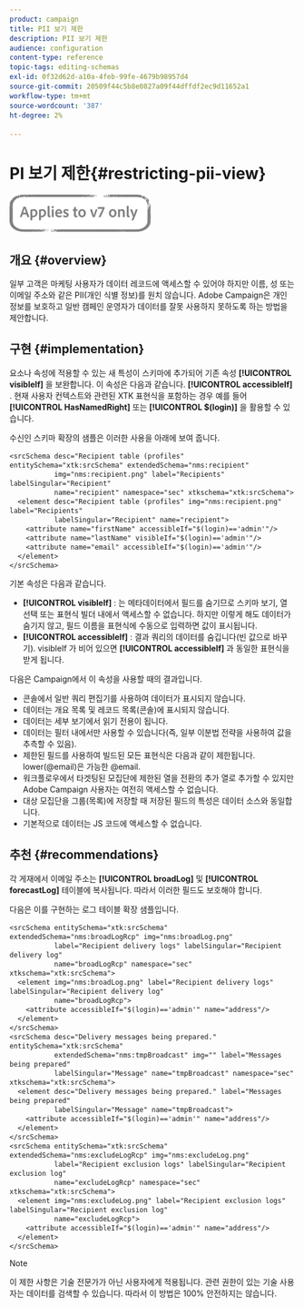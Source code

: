 ```yaml
---
product: campaign
title: PII 보기 제한
description: PII 보기 제한
audience: configuration
content-type: reference
topic-tags: editing-schemas
exl-id: 0f32d62d-a10a-4feb-99fe-4679b98957d4
source-git-commit: 20509f44c5b8e0827a09f44dffdf2ec9d11652a1
workflow-type: tm+mt
source-wordcount: '387'
ht-degree: 2%

---
```


# PI 보기 제한{#restricting-pii-view}

![](../../assets/v7-only.svg)

## 개요 {#overview}

일부 고객은 마케팅 사용자가 데이터 레코드에 액세스할 수 있어야 하지만 이름, 성 또는 이메일 주소와 같은 PII(개인 식별 정보)를 원치 않습니다. Adobe Campaign은 개인 정보를 보호하고 일반 캠페인 운영자가 데이터를 잘못 사용하지 못하도록 하는 방법을 제안합니다.

## 구현 {#implementation}

요소나 속성에 적용할 수 있는 새 특성이 스키마에 추가되어 기존 속성 **[!UICONTROL visibleIf]** 을 보완합니다. 이 속성은 다음과 같습니다. **[!UICONTROL accessibleIf]** . 현재 사용자 컨텍스트와 관련된 XTK 표현식을 포함하는 경우 예를 들어 **[!UICONTROL HasNamedRight]** 또는 **[!UICONTROL $(login)]** 을 활용할 수 있습니다.

수신인 스키마 확장의 샘플은 이러한 사용을 아래에 보여 줍니다.

```
<srcSchema desc="Recipient table (profiles" entitySchema="xtk:srcSchema" extendedSchema="nms:recipient"
           img="nms:recipient.png" label="Recipients" labelSingular="Recipient"
           name="recipient" namespace="sec" xtkschema="xtk:srcSchema">
  <element desc="Recipient table (profiles" img="nms:recipient.png" label="Recipients"
           labelSingular="Recipient" name="recipient">
    <attribute name="firstName" accessibleIf="$(login)=='admin'"/>
    <attribute name="lastName" visibleIf="$(login)=='admin'"/>
    <attribute name="email" accessibleIf="$(login)=='admin'"/>
  </element>
</srcSchema>
```

기본 속성은 다음과 같습니다.

* **[!UICONTROL visibleIf]** : 는 메타데이터에서 필드를 숨기므로 스키마 보기, 열 선택 또는 표현식 빌더 내에서 액세스할 수 없습니다. 하지만 이렇게 해도 데이터가 숨기지 않고, 필드 이름을 표현식에 수동으로 입력하면 값이 표시됩니다.
* **[!UICONTROL accessibleIf]** : 결과 쿼리의 데이터를 숨깁니다(빈 값으로 바꾸기). visibleIf 가 비어 있으면 **[!UICONTROL accessibleIf]** 과 동일한 표현식을 받게 됩니다.

다음은 Campaign에서 이 속성을 사용할 때의 결과입니다.

* 콘솔에서 일반 쿼리 편집기를 사용하여 데이터가 표시되지 않습니다.
* 데이터는 개요 목록 및 레코드 목록(콘솔)에 표시되지 않습니다.
* 데이터는 세부 보기에서 읽기 전용이 됩니다.
* 데이터는 필터 내에서만 사용할 수 있습니다(즉, 일부 이분법 전략을 사용하여 값을 추측할 수 있음).
* 제한된 필드를 사용하여 빌드된 모든 표현식은 다음과 같이 제한됩니다. lower(@email)은 가능한 @email.
* 워크플로우에서 타겟팅된 모집단에 제한된 열을 전환의 추가 열로 추가할 수 있지만 Adobe Campaign 사용자는 여전히 액세스할 수 없습니다.
* 대상 모집단을 그룹(목록)에 저장할 때 저장된 필드의 특성은 데이터 소스와 동일합니다.
* 기본적으로 데이터는 JS 코드에 액세스할 수 없습니다.

## 추천 {#recommendations}

각 게재에서 이메일 주소는 **[!UICONTROL broadLog]** 및 **[!UICONTROL forecastLog]** 테이블에 복사됩니다. 따라서 이러한 필드도 보호해야 합니다.

다음은 이를 구현하는 로그 테이블 확장 샘플입니다.

```
<srcSchema entitySchema="xtk:srcSchema" extendedSchema="nms:broadLogRcp" img="nms:broadLog.png"
           label="Recipient delivery logs" labelSingular="Recipient delivery log"
           name="broadLogRcp" namespace="sec" xtkschema="xtk:srcSchema">
  <element img="nms:broadLog.png" label="Recipient delivery logs" labelSingular="Recipient delivery log"
           name="broadLogRcp">
    <attribute accessibleIf="$(login)=='admin'" name="address"/>
  </element>
</srcSchema>
<srcSchema desc="Delivery messages being prepared." entitySchema="xtk:srcSchema"
           extendedSchema="nms:tmpBroadcast" img="" label="Messages being prepared"
           labelSingular="Message" name="tmpBroadcast" namespace="sec" xtkschema="xtk:srcSchema">
  <element desc="Delivery messages being prepared." label="Messages being prepared"
           labelSingular="Message" name="tmpBroadcast">
    <attribute accessibleIf="$(login)=='admin'" name="address"/>
  </element>
</srcSchema>
<srcSchema entitySchema="xtk:srcSchema" extendedSchema="nms:excludeLogRcp" img="nms:excludeLog.png"
           label="Recipient exclusion logs" labelSingular="Recipient exclusion log"
           name="excludeLogRcp" namespace="sec" xtkschema="xtk:srcSchema">
  <element img="nms:excludeLog.png" label="Recipient exclusion logs" labelSingular="Recipient exclusion log"
           name="excludeLogRcp">
    <attribute accessibleIf="$(login)=='admin'" name="address"/>
  </element>
</srcSchema>
```

>[!NOTE]
>
>이 제한 사항은 기술 전문가가 아닌 사용자에게 적용됩니다. 관련 권한이 있는 기술 사용자는 데이터를 검색할 수 있습니다. 따라서 이 방법은 100% 안전하지는 않습니다.
